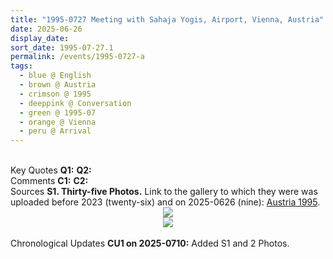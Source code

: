 ```yaml
---
title: "1995-0727 Meeting with Sahaja Yogis, Airport, Vienna, Austria"
date: 2025-06-26
display_date: 
sort_date: 1995-07-27.1
permalink: /events/1995-0727-a
tags:
  - blue @ English
  - brown @ Austria
  - crimson @ 1995
  - deeppink @ Conversation
  - green @ 1995-07
  - orange @ Vienna
  - peru @ Arrival
---
```


<br>

<wave-list>
  <list-title color="DarkSeaGreen" width="55">Key Quotes</list-title>
  <list-item color="BlanchedAlmond" width="280"><b>Q1:</b> <i></i></list-item>
  <list-item color="Lavender" width="280"><b>Q2:</b> <i></i></list-item>
</wave-list>

<br>

<wave-list>
  <list-title color="DarkSeaGreen" width="55">Comments</list-title>
  <list-item color="BlanchedAlmond" width="280"><b>C1:</b> <i></i></list-item>
  <list-item color="Lavender" width="280"><b>C2:</b> <i></i></list-item>
</wave-list>

<br>

<wave-list>
  <list-title color="DarkSeaGreen" width="40">Sources</list-title>
  <list-item color="BlanchedAlmond"  width="280"><b>S1. Thirty-five Photos.</b> Link to the gallery to which they were was uploaded before 2023 (twenty-six) and on 2025-0626 (nine): <a href="https://eternalmoments.smugmug.com/Countries/Austria/1995/">Austria 1995</a>.</list-item>
</wave-list>

<div style="text-align: center"><img src="https://pub-bcc3cbe9b1e94ba1ac28915f7a3900fa.r2.dev/1995-0727-b_Meeting_with_Sahaja_Yogis_Airport_Vienna_Austria_Set_2_05_(from_tif)_(Photo_credit_Mariane_Hufschmitt).jpg" /></div>

<div style="text-align: center"><img src="https://pub-bcc3cbe9b1e94ba1ac28915f7a3900fa.r2.dev/1995-0727-b_Meeting_with_Sahaja_Yogis_Airport_Vienna_Austria_22_(Photo_credit_Michael_Markl).jpg" /></div>

<br>

<wave-list>
  <list-title color="DarkSeaGreen" width="110">Chronological Updates</list-title>
  <list-item color="BlanchedAlmond" width="280"><b>CU1 on 2025-0710:</b> Added S1 and 2 Photos.</list-item>
</wave-list>